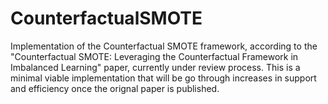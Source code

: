 # CounterfactualSMOTE
Implementation of the Counterfactual SMOTE framework, according to the "Counterfactual SMOTE: Leveraging the Counterfactual Framework in Imbalanced Learning" paper, currently under review process. 
This is a minimal viable implementation that will be go through increases in support and efficiency once the orignal paper is published. 
